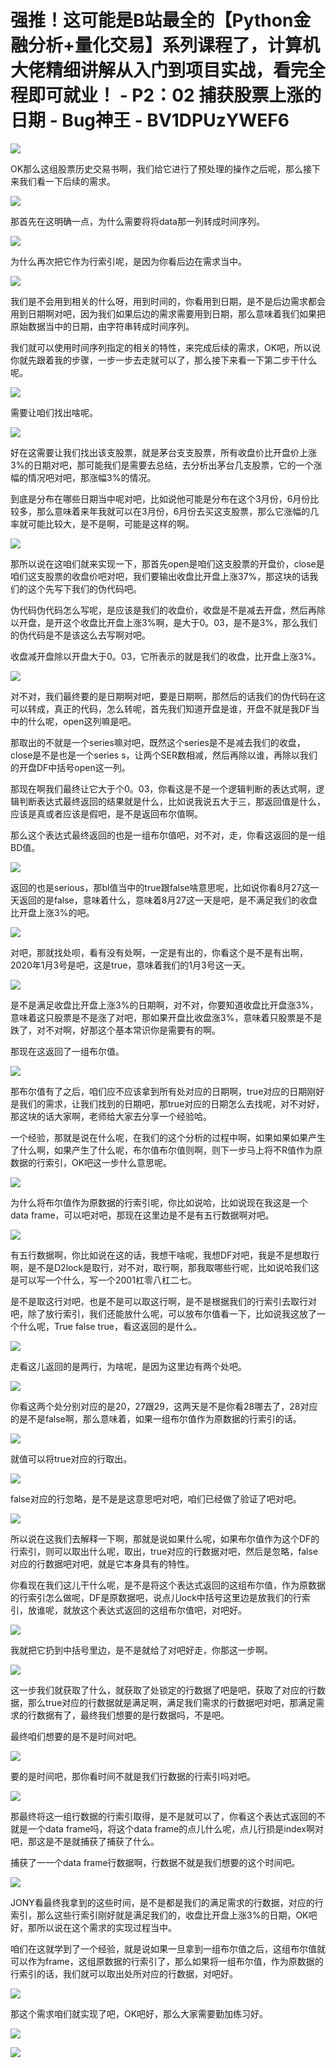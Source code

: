 # 强推！这可能是B站最全的【Python金融分析+量化交易】系列课程了，计算机大佬精细讲解从入门到项目实战，看完全程即可就业！ - P2：02 捕获股票上涨的日期 - Bug神王 - BV1DPUzYWEF6

![](img/446a5c32b398a50571424e4064099ab1_0.png)

OK那么这组股票历史交易书啊，我们给它进行了预处理的操作之后呢，那么接下来我们看一下后续的需求。

![](img/446a5c32b398a50571424e4064099ab1_2.png)

那首先在这明确一点，为什么需要将将data那一列转成时间序列。

![](img/446a5c32b398a50571424e4064099ab1_4.png)

为什么再次把它作为行索引呢，是因为你看后边在需求当中。

![](img/446a5c32b398a50571424e4064099ab1_6.png)

我们是不会用到相关的什么呀，用到时间的，你看用到日期，是不是后边需求都会用到日期啊对吧，因为我们如果后边的需求需要用到日期，那么意味着我们如果把原始数据当中的日期，由字符串转成时间序列。

我们就可以使用时间序列指定的相关的特性，来完成后续的需求，OK吧，所以说你就先跟着我的步骤，一步一步去走就可以了，那么接下来看一下第二步干什么呢。



![](img/446a5c32b398a50571424e4064099ab1_8.png)

需要让咱们找出啥呢。

![](img/446a5c32b398a50571424e4064099ab1_10.png)

好在这需要让我们找出该支股票，就是茅台支支股票，所有收盘价比开盘价上涨3%的日期对吧，那可能我们是需要去总结，去分析出茅台几支股票，它的一个涨幅的情况吧对吧，那涨幅3%的情况。

到底是分布在哪些日期当中呢对吧，比如说他可能是分布在这个3月份，6月份比较多，那么意味着来年我就可以在3月份，6月份去买这支股票，那么它涨幅的几率就可能比较大，是不是啊，可能是这样的啊。



![](img/446a5c32b398a50571424e4064099ab1_12.png)

那所以说在这咱们就来实现一下，那首先open是咱们这支股票的开盘价，close是咱们这支股票的收盘价吧对吧，我们要输出收盘比开盘上涨37%，那这块的话我们的这个先写下我们的伪代码吧。

伪代码伪代码怎么写呢，是应该是我们的收盘价，收盘是不是减去开盘，然后再除以开盘，是开这个收盘比开盘上涨3%啊，是大于0。03，是不是3%，那么我们的伪代码是不是该这么去写啊对吧。

收盘减开盘除以开盘大于0。03，它所表示的就是我们的收盘，比开盘上涨3%。

![](img/446a5c32b398a50571424e4064099ab1_14.png)

对不对，我们最终要的是日期啊对吧，要是日期啊，那然后的话我们的伪代码在这可以转成，真正的代码，怎么转呢，首先我们知道开盘是谁，开盘不就是我DF当中的什么呢，open这列嘛是吧。

那取出的不就是一个series嘛对吧，既然这个series是不是减去我们的收盘，close是不是也是一个series s，让两个SER数相减，然后再除以谁，再除以我们的开盘DF中括号open这一列。

那现在啊我们最终让它大于个0。03，你看这是不是一个逻辑判断的表达式啊，逻辑判断表达式最终返回的结果就是什么，比如说我说五大于三，那返回值是什么，应该是真或者应该是假吧，是不是返回布尔值啊。

那么这个表达式最终返回的也是一组布尔值吧，对不对，走，你看这返回的是一组BD值。

![](img/446a5c32b398a50571424e4064099ab1_16.png)

返回的也是serious，那bl值当中的true跟false啥意思呢，比如说你看8月27这一天返回的是false，意味着什么，意味着8月27这一天是吧，是不满足我们的收盘比开盘上涨3%的吧。



![](img/446a5c32b398a50571424e4064099ab1_18.png)

对吧，那就找处呗，看有没有处啊，一定是有出的，你看这个是不是有出啊，2020年1月3号是吧，这是true，意味着我们的1月3号这一天。



![](img/446a5c32b398a50571424e4064099ab1_20.png)

是不是满足收盘比开盘上涨3%的日期啊，对不对，你要知道收盘比开盘涨3%，意味着这只股票是不是涨了对吧，那如果开盘比收盘涨3%，意味着只股票是不是跌了，对不对啊，好那这个基本常识你是需要有的啊。

那现在这返回了一组布尔值。

![](img/446a5c32b398a50571424e4064099ab1_22.png)

那布尔值有了之后，咱们应不应该拿到所有处对应的日期啊，true对应的日期刚好是我们的需求，让我们找到的日期吧，那true对应的日期怎么去找呢，对不对好，那这块的话大家啊，老师给大家去分享一个经验哈。

一个经验，那就是说在什么呢，在我们的这个分析的过程中啊，如果如果如果产生了什么啊，如果产生了什么呢，布尔值布尔值则啊，则下一步马上将不R值作为原数据的行索引，OK吧这一步什么意思呢。



![](img/446a5c32b398a50571424e4064099ab1_24.png)

为什么将布尔值作为原数据的行索引呢，你比如说哈，比如说现在我这是一个data frame，可以吧对吧，那现在这里边是不是有五行数据啊对吧。



![](img/446a5c32b398a50571424e4064099ab1_26.png)

有五行数据啊，你比如说在这的话，我想干啥呢，我想DF对吧，我是不是想取行啊，是不是D2lock是取行，对不对，取行啊，那我取哪些行呢，比如说哈我们这是可以写一个什么，写一个2001杠零八杠二七。

是不是取这行对吧，也是不是可以取这行啊，是不是根据我们的行索引去取行对吧，除了放行索引，我们还能放什么呢，可以放布尔值看一下，比如说我这放了一个什么呢，True false true，看这返回的是什么。



![](img/446a5c32b398a50571424e4064099ab1_28.png)

走看这儿返回的是两行，为啥呢，是因为这里边有两个处吧。

![](img/446a5c32b398a50571424e4064099ab1_30.png)

你看这两个处分别对应的是20，27跟29，这两天是不是你看28哪去了，28对应的是不是false啊，那么意味着，如果一组布尔值作为原数据的行索引的话。



![](img/446a5c32b398a50571424e4064099ab1_32.png)

就值可以将true对应的行取出。

![](img/446a5c32b398a50571424e4064099ab1_34.png)

false对应的行忽略，是不是是这意思吧对吧，咱们已经做了验证了吧对吧。

![](img/446a5c32b398a50571424e4064099ab1_36.png)

所以说在这我们去解释一下啊，那就是说如果什么呢，如果布尔值作为这个DF的行索引，则可以取出什么呢，取出，true对应的行数据对吧，然后是忽略，false对应的行数据吧对吧，就是它本身具有的特性。

你看现在我们这儿干什么呢，是不是将这个表达式返回的这组布尔值，作为原数据的行索引怎么做呢，DF是原数据吧，说点儿lock中括号这里边是放我们的行索引，放谁呢，就放这个表达式返回的这组布尔值吧，对吧好。



![](img/446a5c32b398a50571424e4064099ab1_38.png)

我就把它扔到中括号里边，是不是就给了对吧好走，你那这一步啊。

![](img/446a5c32b398a50571424e4064099ab1_40.png)

这一步我们就获取了什么，就获取了处锁定的行数据了吧是吧，获取了对应的行数据，那么true对应的行数据就是满足啊，满足我们需求的行数据吧对吧，那满足需求的行数据有了，最终我们想要的是行数据吗，不是吧。

最终咱们想要的是不是时间对吧。

![](img/446a5c32b398a50571424e4064099ab1_42.png)

要的是时间吧，那你看时间不就是我们行数据的行索引吗对吧。

![](img/446a5c32b398a50571424e4064099ab1_44.png)

那最终将这一组行数据的行索引取得，是不是就可以了，你看这个表达式返回的不就是一个data frame吗，将这个data frame的点儿什么呢，点儿行损是index啊对吧，那这是不是就捕获了捕获了什么。

捕获了一一个data frame行数据啊，行数据不就是我们想要的这个时间吧。

![](img/446a5c32b398a50571424e4064099ab1_46.png)

JONY看最终我拿到的这些时间，是不是都是我们的满足需求的行数据，对应的行索引，那么这些行索引刚好就是满足我们的，收盘比开盘上涨3%的日期，OK吧好，那所以说在这个需求的实现过程当中。

咱们在这就学到了一个经验，就是说如果一旦拿到一组布尔值之后，这组布尔值就可以作为frame，这组原数据的行索引了，那么如果将一组布尔值，作为原数据的行索引的话，我们就可以取出处所对应的行数据，对吧好。



![](img/446a5c32b398a50571424e4064099ab1_48.png)

那这个需求咱们就实现了吧，OK吧好，那么大家需要勤加练习好。

![](img/446a5c32b398a50571424e4064099ab1_50.png)

![](img/446a5c32b398a50571424e4064099ab1_51.png)
